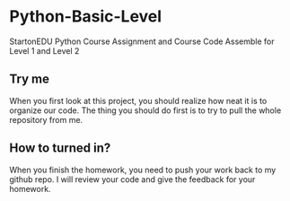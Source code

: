 # Python-Basic-Level
StartonEDU Python Course Assignment and Course Code Assemble for Level 1 and Level 2

## Try me
When you first look at this project, you should realize how neat it is to organize our code. The thing you should do first is to try to pull the whole repository from me.

## How to turned in?
When you finish the homework, you need to push your work back to my github repo. I will review your code and give the feedback for your homework.
